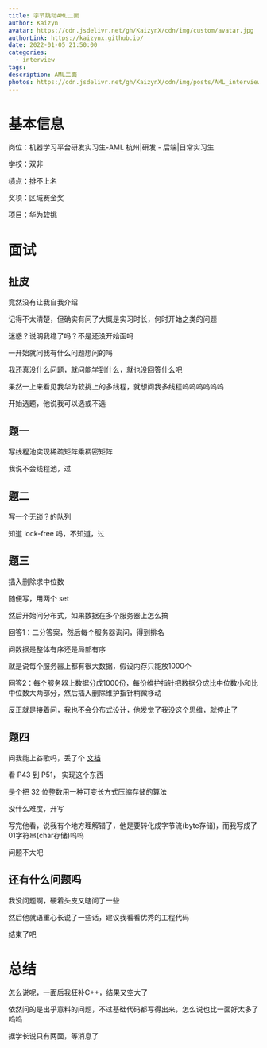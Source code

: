 ```yaml
---
title: 字节跳动AML二面
author: Kaizyn
avatar: https://cdn.jsdelivr.net/gh/KaizynX/cdn/img/custom/avatar.jpg
authorLink: https://kaizynx.github.io/
date: 2022-01-05 21:50:00
categories:
  - interview
tags:
description: AML二面
photos: https://cdn.jsdelivr.net/gh/KaizynX/cdn/img/posts/AML_interview2/cover.jpg
---
```

# 基本信息

岗位：机器学习平台研发实习生-AML 杭州|研发 - 后端|日常实习生

学校：双非

绩点：排不上名

奖项：区域赛金奖

项目：华为软挑

# 面试

## 扯皮

竟然没有让我自我介绍

记得不太清楚，但确实有问了大概是实习时长，何时开始之类的问题

迷惑？说明我稳了吗？不是还没开始面吗

一开始就问我有什么问题想问的吗

我还真没什么问题，就问能学到什么，就也没回答什么吧

果然一上来看见我华为软挑上的多线程，就想问我多线程呜呜呜呜呜呜

开始选题，他说我可以选或不选

## 题一

写线程池实现稀疏矩阵乘稠密矩阵

我说不会线程池，过

## 题二

写一个无锁？的队列

知道 lock-free 吗，不知道，过

## 题三

插入删除求中位数

随便写，用两个 set

然后开始问分布式，如果数据在多个服务器上怎么搞

回答1：二分答案，然后每个服务器询问，得到排名

问数据是整体有序还是局部有序

就是说每个服务器上都有很大数据，假设内存只能放1000个

回答2：每个服务器上数据分成1000份，每份维护指针把数据分成比中位数小和比中位数大两部分，然后插入删除维护指针稍微移动

反正就是接着问，我也不会分布式设计，他发觉了我没这个思维，就停止了

## 题四

问我能上谷歌吗，丢了个 [文档](https://static.googleusercontent.com/media/research.google.com/zh-CN//people/jeff/Stanford-DL-Nov-2010.pdf)

看 P43 到 P51， 实现这个东西

是个把 32 位整数用一种可变长方式压缩存储的算法

没什么难度，开写

写完他看，说我有个地方理解错了，他是要转化成字节流(byte存储)，而我写成了01字符串(char存储)呜呜

问题不大吧

## 还有什么问题吗

我没问题啊，硬着头皮又瞎问了一些

然后他就语重心长说了一些话，建议我看看优秀的工程代码

结束了吧

# 总结

怎么说呢，一面后我狂补C++，结果又空大了

依然问的是出乎意料的问题，不过基础代码都写得出来，怎么说也比一面好太多了呜呜

据学长说只有两面，等消息了